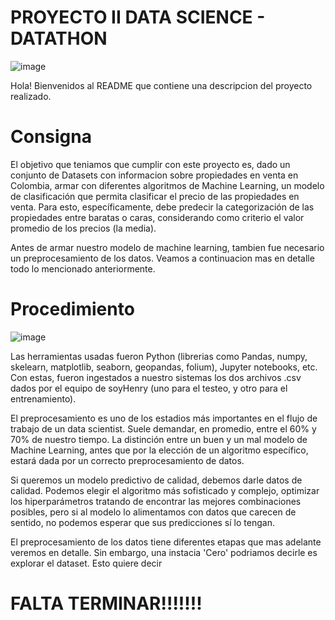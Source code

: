 #                                         PROYECTO II DATA SCIENCE - DATATHON

![image](https://user-images.githubusercontent.com/93155829/199801185-4a4ffb2c-af31-491a-9475-d7a23787832e.png)

Hola! Bienvenidos al README que contiene una descripcion del proyecto realizado. 

# Consigna

El objetivo que teniamos que cumplir con este proyecto es, dado un conjunto de Datasets con informacion sobre propiedades en venta en Colombia, armar con diferentes algoritmos de Machine Learning, un modelo de clasificación que permita clasificar el precio de las propiedades en venta. Para esto, específicamente, debe predecir la categorización de las propiedades entre baratas o caras, considerando como criterio el valor promedio de los precios (la media).

Antes de armar nuestro modelo de machine learning, tambien fue necesario un preprocesamiento de los datos. Veamos a continuacion mas en detalle todo lo mencionado anteriormente. 

# Procedimiento

![image](https://user-images.githubusercontent.com/93155829/199806440-ae8edce0-2eb2-4f9c-b954-7c9792522b97.png)

Las herramientas usadas fueron Python (librerias como Pandas, numpy, skelearn, matplotlib, seaborn, geopandas, folium), Jupyter notebooks, etc. 
Con estas, fueron ingestados a nuestro sistemas los dos archivos .csv dados por el equipo de soyHenry (uno para el testeo, y otro para el entrenamiento). 

El preprocesamiento es uno de los estadios más importantes en el flujo de trabajo de un data scientist. Suele demandar, en promedio, entre el 60% y 70% de nuestro tiempo. La distinción entre un buen y un mal modelo de Machine Learning, antes que por la elección de un algoritmo específico, estará dada por un correcto preprocesamiento de datos.

Si queremos un modelo predictivo de calidad, debemos darle datos de calidad. Podemos elegir el algoritmo más sofisticado y complejo, optimizar los hiperparámetros tratando de encontrar las mejores combinaciones posibles, pero si al modelo lo alimentamos con datos que carecen de sentido, no podemos esperar que sus predicciones sí lo tengan.

El preprocesamiento de los datos tiene diferentes etapas que mas adelante veremos en detalle. Sin embargo, una instacia 'Cero' podriamos decirle es explorar el dataset. Esto quiere decir 

# FALTA TERMINAR!!!!!!!


